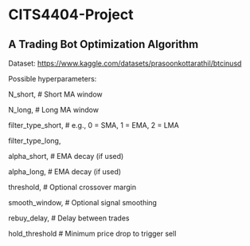 # CITS4404-Project

## A Trading Bot Optimization Algorithm

Dataset: https://www.kaggle.com/datasets/prasoonkottarathil/btcinusd

Possible hyperparameters:

N_short,        # Short MA window

N_long,         # Long MA window

filter_type_short,  # e.g., 0 = SMA, 1 = EMA, 2 = LMA

filter_type_long,

alpha_short,    # EMA decay (if used)

alpha_long,     # EMA decay (if used)

threshold,      # Optional crossover margin

smooth_window,  # Optional signal smoothing

rebuy_delay,    # Delay between trades

hold_threshold  # Minimum price drop to trigger sell